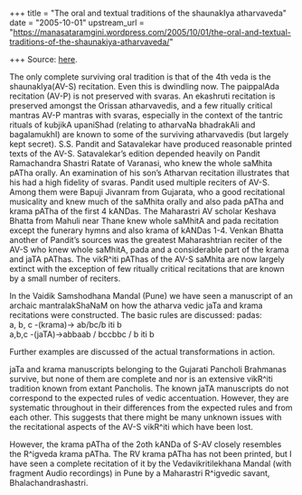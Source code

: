 +++
title = "The oral and textual traditions of the shaunakIya atharvaveda"
date = "2005-10-01"
upstream_url = "https://manasataramgini.wordpress.com/2005/10/01/the-oral-and-textual-traditions-of-the-shaunakiya-atharvaveda/"

+++
Source: [here](https://manasataramgini.wordpress.com/2005/10/01/the-oral-and-textual-traditions-of-the-shaunakiya-atharvaveda/).

The only complete surviving oral tradition is that of the 4th veda is the shaunakIya(AV-S) recitation. Even this is dwindling now. The paippalAda recitation (AV-P) is not preserved with svaras. An ekashruti recitation is preserved amongst the Orissan atharvavedis, and a few ritually critical mantras AV-P mantras with svaras, especially in the context of the tantric rituals of kubjikA upaniShad (relating to atharvaNa bhadrakAli and bagalamukhI) are known to some of the surviving atharvavedis (but largely kept secret). S.S. Pandit and Satavalekar have produced reasonable printed texts of the AV-S. Satavalekar’s edition depended heavily on Pandit Ramachandra Shastri Ratate of Varanasi, who knew the whole saMhita pATha orally. An examination of his son’s Atharvan recitation illustrates that his had a high fidelity of svaras. Pandit used multiple reciters of AV-S. Among them were Bapuji Jivanram from Gujarata, who a good recitational musicality and knew much of the saMhita orally and also pada pATha and krama pATha of the first 4 kANDas. The Maharastri AV scholar Keshava Bhatta from Mahuli near Thane knew whole saMhitA and pada recitation except the funerary hymns and also krama of kANDas 1-4. Venkan Bhatta another of Pandit’s sources was the greatest Maharashtrian reciter of the AV-S who knew whole saMhitA, pada and a considerable part of the krama and jaTA pAThas. The vikR^iti pAThas of the AV-S saMhita are now largely extinct with the exception of few ritually critical recitations that are known by a small number of reciters.

In the Vaidik Samshodhana Mandal (Pune) we have seen a manuscript of an archaic mantralakShaNaM on how the atharva vedic jaTa and krama recitations were constructed. The basic rules are discussed: padas:  
a, b, c -(krama)-> ab/bc/b iti b  
a,b,c -(jaTA)->abbaab / bccbbc / b iti b

Further examples are discussed of the actual transformations in action.

jaTa and krama manuscripts belonging to the Gujarati Pancholi Brahmanas survive, but none of them are complete and nor is an extensive vikR^iti tradition known from extant Pancholis. The known jaTA manuscripts do not correspond to the expected rules of vedic accentuation. However, they are systematic throughout in their differences from the expected rules and from each other. This suggests that there might be many unknown issues with the recitational aspects of the AV-S vikR^iti which have been lost.

However, the krama pATha of the 2oth kANDa of S-AV closely resembles the R^igveda krama pATha. The RV krama pATha has not been printed, but I have seen a complete recitation of it by the Vedavikritilekhana Mandal
(with fragment Audio recordings) in Pune by a Maharastri R^igvedic
savant, Bhalachandrashastri.  


